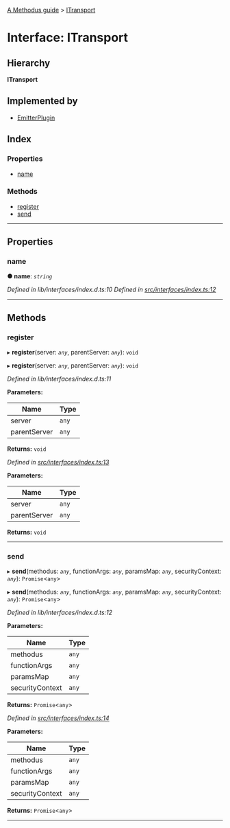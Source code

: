 [A Methodus guide](../README.md) > [ITransport](../interfaces/itransport.md)

# Interface: ITransport

## Hierarchy

**ITransport**

## Implemented by

* [EmitterPlugin](../classes/emitterplugin.md)

## Index

### Properties

* [name](itransport.md#name)

### Methods

* [register](itransport.md#register)
* [send](itransport.md#send)

---

## Properties

<a id="name"></a>

###  name

**● name**: *`string`*

*Defined in lib/interfaces/index.d.ts:10*
*Defined in [src/interfaces/index.ts:12](https://github.com/nodulusteam/methodus.dev/blob/3c34c71/src/interfaces/index.ts#L12)*

___

## Methods

<a id="register"></a>

###  register

▸ **register**(server: *`any`*, parentServer: *`any`*): `void`

▸ **register**(server: *`any`*, parentServer: *`any`*): `void`

*Defined in lib/interfaces/index.d.ts:11*

**Parameters:**

| Name | Type |
| ------ | ------ |
| server | `any` |
| parentServer | `any` |

**Returns:** `void`

*Defined in [src/interfaces/index.ts:13](https://github.com/nodulusteam/methodus.dev/blob/3c34c71/src/interfaces/index.ts#L13)*

**Parameters:**

| Name | Type |
| ------ | ------ |
| server | `any` |
| parentServer | `any` |

**Returns:** `void`

___
<a id="send"></a>

###  send

▸ **send**(methodus: *`any`*, functionArgs: *`any`*, paramsMap: *`any`*, securityContext: *`any`*): `Promise`<`any`>

▸ **send**(methodus: *`any`*, functionArgs: *`any`*, paramsMap: *`any`*, securityContext: *`any`*): `Promise`<`any`>

*Defined in lib/interfaces/index.d.ts:12*

**Parameters:**

| Name | Type |
| ------ | ------ |
| methodus | `any` |
| functionArgs | `any` |
| paramsMap | `any` |
| securityContext | `any` |

**Returns:** `Promise`<`any`>

*Defined in [src/interfaces/index.ts:14](https://github.com/nodulusteam/methodus.dev/blob/3c34c71/src/interfaces/index.ts#L14)*

**Parameters:**

| Name | Type |
| ------ | ------ |
| methodus | `any` |
| functionArgs | `any` |
| paramsMap | `any` |
| securityContext | `any` |

**Returns:** `Promise`<`any`>

___

